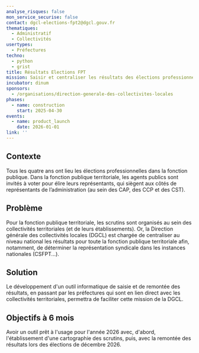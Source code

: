 ```yaml
---
analyse_risques: false
mon_service_securise: false
contact: dgcl-elections-fpt2@dgcl.gouv.fr
thematiques:
  - Administratif
  - Collectivités
usertypes:
  - Préfectures
techno:
  - python
  - grist
title: Résultats Elections FPT
mission: Saisir et centraliser les résultats des élections professionnelles dans la fonction publique territoriale
incubator: dinum
sponsors:
  - /organisations/direction-generale-des-collectivites-locales
phases:
  - name: construction
    start: 2025-04-30
events:
  - name: product_launch
    date: 2026-01-01
link: ''
---
```

## Contexte

Tous les quatre ans ont lieu les élections professionnelles dans la fonction publique. Dans la fonction publique territoriale, les agents publics sont invités à voter pour élire leurs représentants, qui siègent aux côtés de représentants de l’administration (au sein des CAP, des CCP et des CST).

## Problème

Pour la fonction publique territoriale, les scrutins sont organisés au sein des collectivités territoriales (et de leurs établissements). Or, la Direction générale des collectivités locales (DGCL) est chargée de centraliser au niveau national les résultats pour toute la fonction publique territoriale afin, notamment, de déterminer la représentation syndicale dans les instances nationales (CSFPT...).

## Solution

Le développement d'un outil informatique de saisie et de remontée des résultats, en passant par les préfectures qui sont en lien direct avec les collectivités territoriales, permettra de faciliter cette mission de la DGCL.

## Objectifs à 6 mois

Avoir un outil prêt à l'usage pour l'année 2026 avec, d'abord, l'établissement d'une cartographie des scrutins, puis, avec la remontée des résultats lors des élections de décembre 2026.

